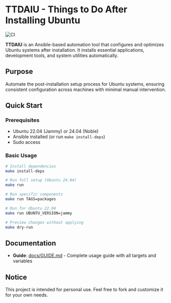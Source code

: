 # TTDAIU - Things to Do After Installing Ubuntu

![CI](https://github.com/carlosdelfino/ttdaiu/workflows/CI/badge.svg)

**TTDAIU** is an Ansible-based automation tool that configures and optimizes Ubuntu systems after installation. It installs essential applications, development tools, and system utilities automatically.

## Purpose

Automate the post-installation setup process for Ubuntu systems, ensuring consistent configuration across machines with minimal manual intervention.

## Quick Start

### Prerequisites
- Ubuntu 22.04 (Jammy) or 24.04 (Noble)
- Ansible installed (or run `make install-deps`)
- Sudo access

### Basic Usage

```bash
# Install dependencies
make install-deps

# Run full setup (Ubuntu 24.04)
make run

# Run specific components
make run TAGS=packages

# Run for Ubuntu 22.04
make run UBUNTU_VERSION=jammy

# Preview changes without applying
make dry-run
```

## Documentation

- **Guide**: [docs/GUIDE.md](docs/GUIDE.md) - Complete usage guide with all targets and variables

## Notice

This project is intended for personal use. Feel free to fork and customize it for your own needs.
